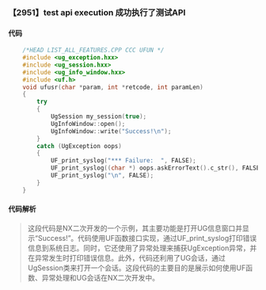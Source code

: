 ### 【2951】test api execution 成功执行了测试API

#### 代码

```cpp
    /*HEAD LIST_ALL_FEATURES.CPP CCC UFUN */  
    #include <ug_exception.hxx>  
    #include <ug_session.hxx>  
    #include <ug_info_window.hxx>  
    #include <uf.h>  
    void ufusr(char *param, int *retcode, int paramLen)  
    {  
        try  
        {  
            UgSession my_session(true);  
            UgInfoWindow::open();  
            UgInfoWindow::write("Success!\n");  
        }  
        catch (UgException oops)  
        {  
            UF_print_syslog("*** Failure:  ", FALSE);  
            UF_print_syslog((char *) oops.askErrorText().c_str(), FALSE);  
            UF_print_syslog("\n", FALSE);  
        }  
    }

```

#### 代码解析

> 这段代码是NX二次开发的一个示例，其主要功能是打开UG信息窗口并显示“Success!”。代码使用UF函数接口实现，通过UF_print_syslog打印错误信息到系统日志。同时，它还使用了异常处理来捕获UgException异常，并在异常发生时打印错误信息。此外，代码还利用了UG会话，通过UgSession类来打开一个会话。这段代码的主要目的是展示如何使用UF函数、异常处理和UG会话在NX二次开发中。
>

